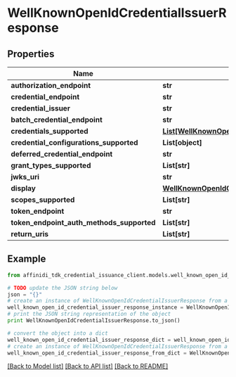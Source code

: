 # WellKnownOpenIdCredentialIssuerResponse

## Properties

| Name                                      | Type                                                                                                                                              | Description | Notes      |
| ----------------------------------------- | ------------------------------------------------------------------------------------------------------------------------------------------------- | ----------- | ---------- |
| **authorization_endpoint**                | **str**                                                                                                                                           |             | [optional] |
| **credential_endpoint**                   | **str**                                                                                                                                           |             | [optional] |
| **credential_issuer**                     | **str**                                                                                                                                           |             | [optional] |
| **batch_credential_endpoint**             | **str**                                                                                                                                           |             | [optional] |
| **credentials_supported**                 | [**List[WellKnownOpenIdCredentialIssuerResponseCredentialsSupportedInner]**](WellKnownOpenIdCredentialIssuerResponseCredentialsSupportedInner.md) |             | [optional] |
| **credential_configurations_supported**   | **List[object]**                                                                                                                                  |             | [optional] |
| **deferred_credential_endpoint**          | **str**                                                                                                                                           |             | [optional] |
| **grant_types_supported**                 | **List[str]**                                                                                                                                     |             | [optional] |
| **jwks_uri**                              | **str**                                                                                                                                           |             | [optional] |
| **display**                               | [**WellKnownOpenIdCredentialIssuerResponseDisplay**](WellKnownOpenIdCredentialIssuerResponseDisplay.md)                                           |             | [optional] |
| **scopes_supported**                      | **List[str]**                                                                                                                                     |             | [optional] |
| **token_endpoint**                        | **str**                                                                                                                                           |             | [optional] |
| **token_endpoint_auth_methods_supported** | **List[str]**                                                                                                                                     |             | [optional] |
| **return_uris**                           | **List[str]**                                                                                                                                     |             | [optional] |

## Example

```python
from affinidi_tdk_credential_issuance_client.models.well_known_open_id_credential_issuer_response import WellKnownOpenIdCredentialIssuerResponse

# TODO update the JSON string below
json = "{}"
# create an instance of WellKnownOpenIdCredentialIssuerResponse from a JSON string
well_known_open_id_credential_issuer_response_instance = WellKnownOpenIdCredentialIssuerResponse.from_json(json)
# print the JSON string representation of the object
print WellKnownOpenIdCredentialIssuerResponse.to_json()

# convert the object into a dict
well_known_open_id_credential_issuer_response_dict = well_known_open_id_credential_issuer_response_instance.to_dict()
# create an instance of WellKnownOpenIdCredentialIssuerResponse from a dict
well_known_open_id_credential_issuer_response_from_dict = WellKnownOpenIdCredentialIssuerResponse.from_dict(well_known_open_id_credential_issuer_response_dict)
```

[[Back to Model list]](../README.md#documentation-for-models) [[Back to API list]](../README.md#documentation-for-api-endpoints) [[Back to README]](../README.md)
